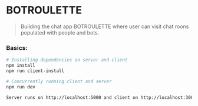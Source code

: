 # BOTROULETTE

> Building the chat app BOTROULETTE where user can visit chat roons populated with people and bots.

### Basics:

```bash
# Installing dependencies on server and client
npm install
npm run client-install

# Concurrently running client and server
npm run dev

Server runs on http://localhost:5000 and client on http://localhost:3000
```
